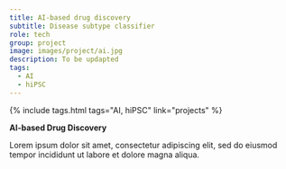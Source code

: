 ```yaml
---
title: AI-based drug discovery
subtitle: Disease subtype classifier
role: tech
group: project
image: images/project/ai.jpg
description: To be updapted
tags:
  - AI
  - hiPSC
---
```


{%
  include tags.html
  tags="AI, hiPSC"
  link="projects"
%}

<strong>AI-based Drug Discovery</strong>

Lorem ipsum dolor sit amet, consectetur adipiscing elit, sed do eiusmod tempor incididunt ut labore et dolore magna aliqua.
